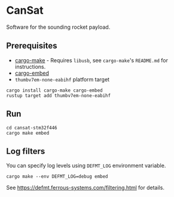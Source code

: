 # CanSat
Software for the sounding rocket payload.

## Prerequisites
* [cargo-make](https://github.com/sagiegurari/cargo-make) - Requires `libusb`, see `cargo-make`'s `README.md` for instructions.
* [cargo-embed](https://github.com/probe-rs/cargo-embed)
* `thumbv7em-none-eabihf` platform target
```
cargo install cargo-make cargo-embed
rustup target add thumbv7em-none-eabihf
```

## Run
```
cd cansat-stm32f446
cargo make embed
```

## Log filters
You can specify log levels using `DEFMT_LOG` environment variable.
```
cargo make --env DEFMT_LOG=debug embed
```
See https://defmt.ferrous-systems.com/filtering.html for details.
